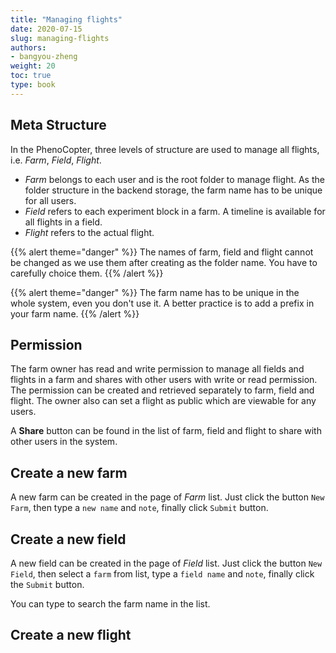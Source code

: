 ```yaml
---
title: "Managing flights"
date: 2020-07-15
slug: managing-flights
authors:
- bangyou-zheng
weight: 20
toc: true
type: book
---
```



## Meta Structure

In the PhenoCopter, three levels of structure are used to manage all flights, i.e. *Farm*, *Field*, *Flight*.

* *Farm* belongs to each user and is the root folder to manage flight.
As the folder structure in the backend storage, the farm name has to be unique for all users.
* *Field* refers to each experiment block in a farm. A timeline is available for all flights in a field.
* *Flight* refers to the actual flight.

{{% alert theme="danger" %}}
The names of farm, field and flight cannot be changed as we use them after creating as the folder name. You have to carefully choice them.
{{% /alert %}}


{{% alert theme="danger" %}}
The farm name has to be unique in the whole system, even you don't use it. A better practice is to add a prefix in your farm name.
{{% /alert %}}


## Permission

The farm owner has read and write permission to manage all fields and flights in a farm and shares with other users with write or read permission. The permission can be created and retrieved separately to farm, field and flight. The owner also can set a flight as public which are viewable for any users. 

A **Share** button can be found in the list of farm, field and flight to share with other users in the system.

## Create a new farm

A new farm can be created in the page of *Farm* list. Just click the 
button `New Farm`, then type a `new name` and `note`,
finally click `Submit` button.

## Create a new field
A new field can be created in the page of *Field* list. Just click the button `New Field`, then select a `farm` from list, 
type a `field name` and  `note`, finally click the `Submit` button. 

You can type to search the farm name in the list.

## Create a new flight


